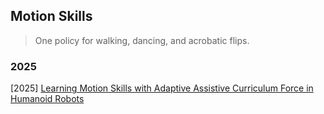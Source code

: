 ## Motion Skills

> One policy for walking, dancing, and acrobatic flips.

### 2025

[2025] [Learning Motion Skills with Adaptive Assistive Curriculum Force in Humanoid Robots](https://arxiv.org/abs/2506.23125)